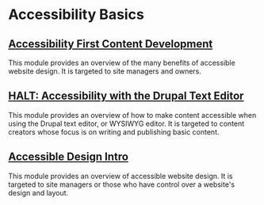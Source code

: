 # Accessibility Basics

## [Accessibility First Content Development](whyaccessibility.md)

This module provides an overview of the many benefits of accessible website design. It is targeted to site managers and owners.

## [HALT: Accessibility with the Drupal Text Editor](halt.md)

This module provides an overview of how to make content accessible when using the Drupal text editor, or WYSIWYG editor. It is targeted to content creators whose focus is on writing and publishing basic content.

## [Accessible Design Intro](accessibilitytop.md)

This module provides an overview of accessible website design. It is targeted to site managers or those who have control over a website's design and layout.

